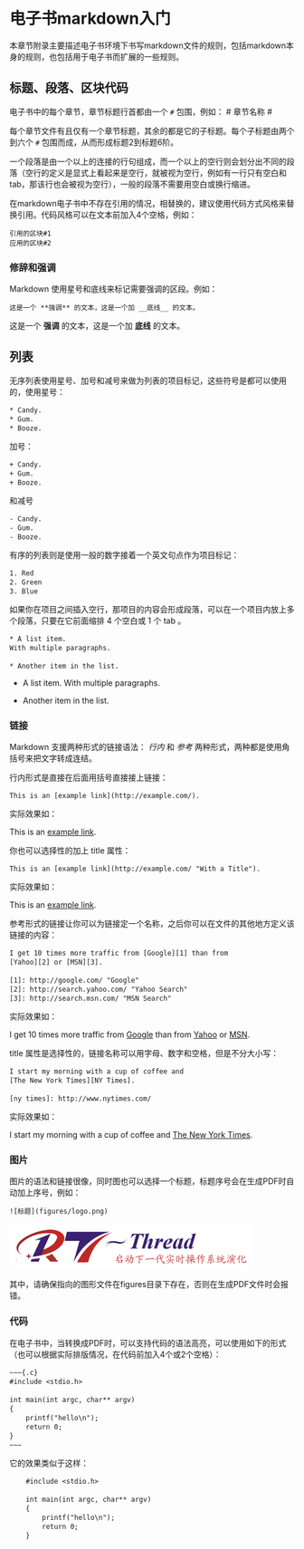 # 电子书markdown入门 #

本章节附录主要描述电子书环境下书写markdown文件的规则，包括markdown本身的规则，也包括用于电子书而扩展的一些规则。

## 标题、段落、区块代码 ##

电子书中的每个章节，章节标题行首都由一个 `#` 包围，例如：
    # 章节名称 #

每个章节文件有且仅有一个章节标题，其余的都是它的子标题。每个子标题由两个到六个 `#` 包围而成，从而形成标题2到标题6阶。

一个段落是由一个以上的连接的行句组成，而一个以上的空行则会划分出不同的段落（空行的定义是显式上看起来是空行，就被视为空行，例如有一行只有空白和 tab，那该行也会被视为空行），一般的段落不需要用空白或换行缩进。

在markdown电子书中不存在引用的情况，相替换的，建议使用代码方式风格来替换引用。代码风格可以在文本前加入4个空格，例如：

    引用的区块#1
    应用的区块#2

### 修辞和强调 ###

Markdown 使用星号和底线来标记需要强调的区段。例如：

    这是一个 **强调** 的文本，这是一个加 __底线__ 的文本。

这是一个 **强调** 的文本，这是一个加 __底线__ 的文本。

## 列表 ##

无序列表使用星号、加号和减号来做为列表的项目标记，这些符号是都可以使用的，使用星号：

    * Candy.
	* Gum.
	* Booze.

加号：

	+ Candy.
	+ Gum.
	+ Booze.

和减号

	- Candy.
	- Gum.
	- Booze.

有序的列表则是使用一般的数字接着一个英文句点作为项目标记：

	1. Red
	2. Green
	3. Blue

如果你在项目之间插入空行，那项目的内容会形成段落，可以在一个项目内放上多个段落，只要在它前面缩排 4 个空白或 1 个 tab 。

	* A list item.
	With multiple paragraphs.

	* Another item in the list.

* A list item.
With multiple paragraphs.

* Another item in the list.

### 链接 ###

Markdown 支援两种形式的链接语法： *行内* 和 *参考* 两种形式，两种都是使用角括号来把文字转成连结。

行内形式是直接在后面用括号直接接上链接：

	This is an [example link](http://example.com/).

实际效果如：

This is an [example link](http://example.com/).

你也可以选择性的加上 title 属性：

	This is an [example link](http://example.com/ "With a Title").

实际效果如：

This is an [example link](http://example.com/ "With a Title").

参考形式的链接让你可以为链接定一个名称，之后你可以在文件的其他地方定义该链接的内容：

	I get 10 times more traffic from [Google][1] than from
	[Yahoo][2] or [MSN][3].
	
	[1]: http://google.com/ "Google"
	[2]: http://search.yahoo.com/ "Yahoo Search"
	[3]: http://search.msn.com/ "MSN Search"

实际效果如：

I get 10 times more traffic from [Google][1] than from
[Yahoo][2] or [MSN][3].
	
[1]: http://google.com/ "Google"
[2]: http://search.yahoo.com/ "Yahoo Search"
[3]: http://search.msn.com/ "MSN Search"

title 属性是选择性的，链接名称可以用字母、数字和空格，但是不分大小写：

	I start my morning with a cup of coffee and
	[The New York Times][NY Times].

	[ny times]: http://www.nytimes.com/

实际效果如：

I start my morning with a cup of coffee and
[The New York Times][NY Times].

[ny times]: http://www.nytimes.com/

### 图片 ###

图片的语法和链接很像，同时图也可以选择一个标题，标题序号会在生成PDF时自动加上序号，例如：

	![标题](figures/logo.png)

![标题](figures/logo.png)

其中，请确保指向的图形文件在figures目录下存在，否则在生成PDF文件时会报错。

### 代码 ###

在电子书中，当转换成PDF时，可以支持代码的语法高亮，可以使用如下的形式（也可以根据实际排版情况，在代码前加入4个或2个空格）：

	~~~{.c}
	#include <stdio.h>
	
	int main(int argc, char** argv)
	{
		printf("hello\n");
		return 0;
	}
	~~~

它的效果类似于这样：

~~~{.c}
    #include <stdio.h>

    int main(int argc, char** argv)
    {
        printf("hello\n");
        return 0;
    }
~~~

